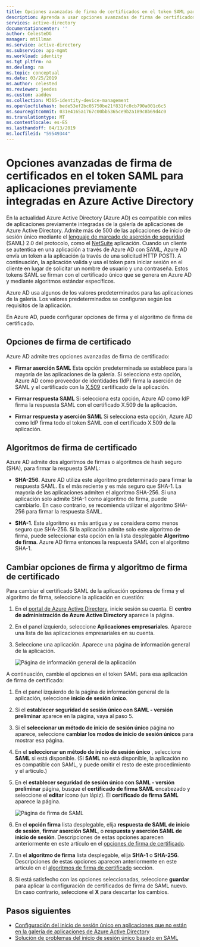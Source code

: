 ```yaml
---
title: Opciones avanzadas de firma de certificados en el token SAML para aplicaciones previamente integradas en Azure Active Directory | Microsoft Docs
description: Aprenda a usar opciones avanzadas de firma de certificados en el token SAML para aplicaciones previamente integradas en Azure Active Directory
services: active-directory
documentationcenter: ''
author: CelesteDG
manager: mtillman
ms.service: active-directory
ms.subservice: app-mgmt
ms.workload: identity
ms.tgt_pltfrm: na
ms.devlang: na
ms.topic: conceptual
ms.date: 03/25/2019
ms.author: celested
ms.reviewer: jeedes
ms.custom: aaddev
ms.collection: M365-identity-device-management
ms.openlocfilehash: bede53ef2bc05750be21f831fc0cb790a001c6c5
ms.sourcegitcommit: 031e4165a1767c00bb5365ce9b2a189c8b69d4c0
ms.translationtype: MT
ms.contentlocale: es-ES
ms.lasthandoff: 04/13/2019
ms.locfileid: "59549344"
---
```

# <a name="advanced-certificate-signing-options-in-the-saml-token-for-gallery-apps-in-azure-active-directory"></a>Opciones avanzadas de firma de certificados en el token SAML para aplicaciones previamente integradas en Azure Active Directory

En la actualidad Azure Active Directory (Azure AD) es compatible con miles de aplicaciones previamente integradas de la galería de aplicaciones de Azure Active Directory. Admite más de 500 de las aplicaciones de inicio de sesión único mediante el [lenguaje de marcado de aserción de seguridad](https://wikipedia.org/wiki/Security_Assertion_Markup_Language) (SAML) 2.0 del protocolo, como el [NetSuite](https://azuremarketplace.microsoft.com/marketplace/apps/aad.netsuite) aplicación. Cuando un cliente se autentica en una aplicación a través de Azure AD con SAML, Azure AD envía un token a la aplicación (a través de una solicitud HTTP POST). A continuación, la aplicación valida y usa el token para iniciar sesión en el cliente en lugar de solicitar un nombre de usuario y una contraseña. Estos tokens SAML se firman con el certificado único que se genera en Azure AD y mediante algoritmos estándar específicos.

Azure AD usa algunos de los valores predeterminados para las aplicaciones de la galería. Los valores predeterminados se configuran según los requisitos de la aplicación.

En Azure AD, puede configurar opciones de firma y el algoritmo de firma de certificado.

## <a name="certificate-signing-options"></a>Opciones de firma de certificado

Azure AD admite tres opciones avanzadas de firma de certificado:

* **Firmar aserción SAML** Esta opción predeterminada se establece para la mayoría de las aplicaciones de la galería. Si selecciona esta opción, Azure AD como proveedor de identidades (IdP) firma la aserción de SAML y el certificado con la [X.509](https://wikipedia.org/wiki/X.509) certificado de la aplicación.

* **Firmar respuesta SAML** Si selecciona esta opción, Azure AD como IdP firma la respuesta SAML con el certificado X.509 de la aplicación.

* **Firmar respuesta y aserción SAML** Si selecciona esta opción, Azure AD como IdP firma todo el token SAML con el certificado X.509 de la aplicación.

## <a name="certificate-signing-algorithms"></a>Algoritmos de firma de certificado

Azure AD admite dos algoritmos de firmas o algoritmos de hash seguro (SHA), para firmar la respuesta SAML:

* **SHA-256**. Azure AD utiliza este algoritmo predeterminado para firmar la respuesta SAML. Es el más reciente y es más seguro que SHA-1. La mayoría de las aplicaciones admiten el algoritmo SHA-256. Si una aplicación solo admite SHA-1 como algoritmo de firma, puede cambiarlo. En caso contrario, se recomienda utilizar el algoritmo SHA-256 para firmar la respuesta SAML.

* **SHA-1**. Este algoritmo es más antigua y se considera como menos seguro que SHA-256. Si la aplicación admite solo este algoritmo de firma, puede seleccionar esta opción en la lista desplegable **Algoritmo de firma**. Azure AD firma entonces la respuesta SAML con el algoritmo SHA-1.

## <a name="change-certificate-signing-options-and-signing-algorithm"></a>Cambiar opciones de firma y algoritmo de firma de certificado

Para cambiar el certificado SAML de la aplicación opciones de firma y el algoritmo de firma, seleccione la aplicación en cuestión:

1. En el [portal de Azure Active Directory](https://aad.portal.azure.com/), inicie sesión su cuenta. El **centro de administración de Azure Active Directory** aparece la página.
1. En el panel izquierdo, seleccione **Aplicaciones empresariales**. Aparece una lista de las aplicaciones empresariales en su cuenta.
1. Seleccione una aplicación. Aparece una página de información general de la aplicación.

   ![Página de información general de la aplicación](./media/certificate-signing-options/application-overview-page.png)

A continuación, cambie el opciones en el token SAML para esa aplicación de firma de certificado:

1. En el panel izquierdo de la página de información general de la aplicación, seleccione **inicio de sesión único**.

2. Si el **establecer seguridad de sesión único con SAML - versión preliminar** aparece en la página, vaya al paso 5.

3. Si el **seleccionar un método de inicio de sesión único** página no aparece, seleccione **cambiar los modos de inicio de sesión únicos** para mostrar esa página.

4. En el **seleccionar un método de inicio de sesión único** , seleccione **SAML** si está disponible. (Si **SAML** no está disponible, la aplicación no es compatible con SAML, y puede omitir el resto de este procedimiento y el artículo.)

5. En el **establecer seguridad de sesión único con SAML - versión preliminar** página, busque el **certificado de firma SAML** encabezado y seleccione el **editar** icono (un lápiz). El **certificado de firma SAML** aparece la página.

   ![Página de firma de SAML](./media/certificate-signing-options/saml-signing-page.png)

6. En el **opción firma** lista desplegable, elija **respuesta de SAML de inicio de sesión**, **firmar aserción SAML**, o **respuesta y aserción SAML de inicio de sesión**. Descripciones de estas opciones aparecen anteriormente en este artículo en el [opciones de firma de certificado](#certificate-signing-options).

7. En el **algoritmo de firma** lista desplegable, elija **SHA-1** o **SHA-256**. Descripciones de estas opciones aparecen anteriormente en este artículo en el [algoritmos de firma de certificado](#certificate-signing-algorithms) sección.

8. Si está satisfecho con las opciones seleccionadas, seleccione **guardar** para aplicar la configuración de certificados de firma de SAML nuevo. En caso contrario, seleccione el **X** para descartar los cambios.

## <a name="next-steps"></a>Pasos siguientes

* [Configuración del inicio de sesión único en aplicaciones que no están en la galería de aplicaciones de Azure Active Directory](configure-federated-single-sign-on-non-gallery-applications.md)
* [Solución de problemas del inicio de sesión único basado en SAML](../develop/howto-v1-debug-saml-sso-issues.md)
